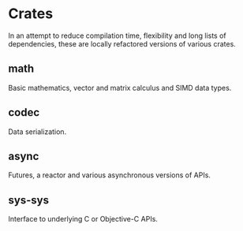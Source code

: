 # Crates

In an attempt to reduce compilation time, flexibility and long lists of dependencies, these are locally refactored versions of various crates.

## math

Basic mathematics, vector and matrix calculus and SIMD data types.

## codec

Data serialization.

## async

Futures, a reactor and various asynchronous versions of APIs.

## sys-sys

Interface to underlying C or Objective-C APIs.
